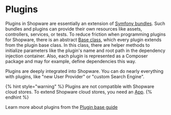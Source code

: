 # Plugins

Plugins in Shopware are essentially an extension of [Symfony bundles](https://symfony.com/doc/current/bundles.html#creating-a-bundle). Such bundles and plugins can provide their own resources like assets, controllers, services, or tests. To reduce friction when programming plugins for Shopware, there is an abstract [Base class](../../guides/plugins/plugins/plugin-base-guide.md#create-your-first-plugin), which every plugin extends from the plugin base class. In this class, there are helper methods to initialize parameters like the plugin's name and root path in the dependency injection container. Also, each plugin is represented as a Composer package and may for example, define dependencies this way.

Plugins are deeply integrated into Shopware. You can do nearly everything with plugins, like "new User Provider" or "custom Search Engine".

{% hint style="warning" %}
Plugins are not compatible with Shopware cloud stores. To extend Shopware cloud stores, you need an [App](apps-concept.md).
{% endhint %}

Learn more about plugins from the [Plugin base guide](../../guides/plugins/plugins/plugin-base-guide.md)

